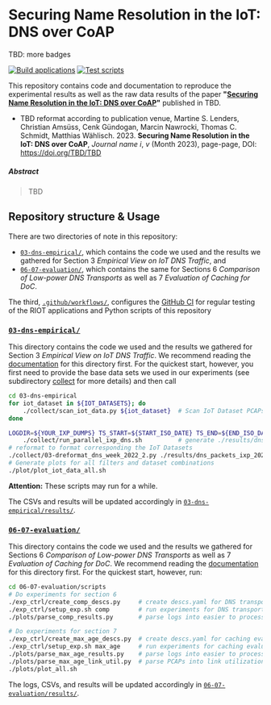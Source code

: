 # Securing Name Resolution in the IoT: DNS over CoAP

TBD: more badges
<!--
[![Paper on ACM DL][paper-badge]][paper-acmdl]
[![DOI][software-badge]][software-doi]
-->
[![Build applications][build-badge]][build-workflow]
[![Test scripts][test-badge]][test-workflow]

This repository contains code and documentation to reproduce the experimental results as well as the
raw data results of the paper **"[Securing Name Resolution in the IoT: DNS over CoAP][paper-doi]"**
published in TBD.

* TBD reformat according to publication venue, Martine S. Lenders, Christian Amsüss, Cenk Gündogan,
  Marcin Nawrocki, Thomas C. Schmidt, Matthias Wählisch. 2023. **Securing Name Resolution in the
  IoT: DNS over CoAP**, *Journal name* *i*, *v* (Month 2023), page-page, DOI:
  https://doi.org/TBD/TBD

##### Abstract
> TBD

## Repository structure & Usage

There are two directories of note in this repository:
- [`03-dns-empirical/`](./03-dns-empirical/), which contains the code we used and the results we
gathered for Section 3 _Empirical View on IoT DNS Traffic_, and
- [`06-07-evaluation/`](./06-07-evaluation/), which contains the same for Sections 6 _Comparison of
Low-power DNS Transports_ as well as 7 _Evaluation of Caching for DoC_.

The third, [`.github/workflows/`](./.github/workflows/), configures the [GitHub CI] for regular
testing of the RIOT applications and Python scripts of this repository

### [`03-dns-empirical/`](./03-dns-empirical/)
This directory contains the code we used and the results we gathered for Section 3 _Empirical View
on IoT DNS Traffic_. We recommend reading the [documentation](./03-dns-empirical/README.md) for this
directory first. For the quickest start, however, you first need to provide the base data sets we
used in our experiments (see subdirectory [collect](./03-dns-empirical/collect/README.md) for more
details) and then call

```sh
cd 03-dns-empirical
for iot_dataset in ${IOT_DATASETS}; do
    ./collect/scan_iot_data.py ${iot_dataset}  # Scan IoT Dataset PCAPs
done

LOGDIR=${YOUR_IXP_DUMPS} TS_START=${START_ISO_DATE} TS_END=${END_ISO_DATE} \
    ./collect/run_parallel_ixp_dns.sh          # generate ./results/dns_packets_ixp_2022_week.csv.gz
# reformat to format corresponding the IoT Datasets
./collect/03-dreformat_dns_week_2022_2.py ./results/dns_packets_ixp_2022_week.csv.gz
# Generate plots for all filters and dataset combinations
./plot/plot_iot_data_all.sh
```

**Attention:** These scripts may run for a while.

The CSVs and results will be updated accordingly in
[`03-dns-empirical/results/`](./03-dns-empirical/results/).

### [`06-07-evaluation/`](./06-07-evaluation/)

This directory contains the code we used and the results we gathered for Sections 6 _Comparison of
Low-power DNS Transports_ as well as 7 _Evaluation of Caching for DoC_. We recommend reading the
[documentation](./06-07-evaluation/README.md) for this directory first. For the quickest start,
however, run:

```sh
cd 06-07-evaluation/scripts
# Do experiments for section 6
./exp_ctrl/create_comp_descs.py     # create descs.yaml for DNS transport comparison
./exp_ctrl/setup_exp.sh comp        # run experiments for DNS transport comparison (opens a TMUX session)
./plots/parse_comp_results.py       # parse logs into easier to process CSVs

# Do experiments for section 7
./exp_ctrl/create_max_age_descs.py  # create descs.yaml for caching evaluation
./exp_ctrl/setup_exp.sh max_age     # run experiments for caching evaluation (opens a TMUX session)
./plots/parse_max_age_results.py    # parse logs into easier to process CSVs
./plots/parse_max_age_link_util.py  # parse PCAPs into link utilization CSV (may run for a while)
./plots/plot_all.sh
```

The logs, CSVs, and results will be updated accordingly in
[`06-07-evaluation/results/`](./06-07-evaluation/results/).


[paper-doi]: https://doi.org/TBD/TBD
[paper-acmdl]: https://dl.acm.org/TBD
[paper-badge]: https://img.shields.io/badge/Paper-ACM%20DL-green
[software-badge]: https://zenodo.org/badge/DOI/TBD/zenodo.TBD.svg
[software-doi]: https://doi.org/TBD/zenodo.DBD
[build-badge]: https://github.com/anr-bmbf-pivot/doc-eval/actions/workflows/build-apps.yml/badge.svg
[build-workflow]: https://github.com/anr-bmbf-pivot/doc-eval/actions/workflows/build-apps.yml
[test-badge]: https://github.com/anr-bmbf-pivot/doc-eval/actions/workflows/test-scripts.yml/badge.svg
[test-workflow]: https://github.com/anr-bmbf-pivot/doc-eval/actions/workflows/test-scripts.yml
[GitHub CI]: https://docs.github.com/actions

